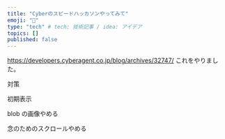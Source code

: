 ```yaml
---
title: "Cyberのスピードハッカソンやってみて"
emoji: "🎃"
type: "tech" # tech: 技術記事 / idea: アイデア
topics: []
published: false
---
```


https://developers.cyberagent.co.jp/blog/archives/32747/
これをやりました。

対策

初期表示

blob の画像やめる

念のためのスクロールやめる
